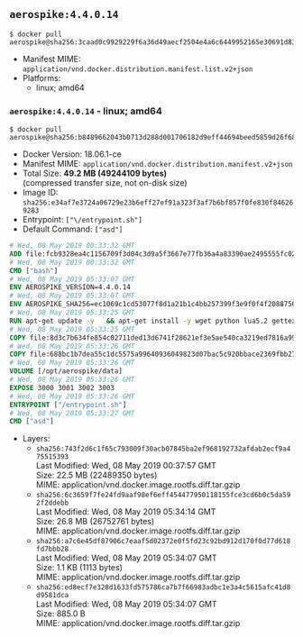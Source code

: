 ## `aerospike:4.4.0.14`

```console
$ docker pull aerospike@sha256:3caad0c9929229f6a36d49aecf2504e4a6c6449952165e30691d837ecb3df224
```

-	Manifest MIME: `application/vnd.docker.distribution.manifest.list.v2+json`
-	Platforms:
	-	linux; amd64

### `aerospike:4.4.0.14` - linux; amd64

```console
$ docker pull aerospike@sha256:b8489662043b0713d288d001706182d9eff44694beed5859d26f68ef4acfc126
```

-	Docker Version: 18.06.1-ce
-	Manifest MIME: `application/vnd.docker.distribution.manifest.v2+json`
-	Total Size: **49.2 MB (49244109 bytes)**  
	(compressed transfer size, not on-disk size)
-	Image ID: `sha256:e34af7e3724a06729e23b6eff27ef91a323f3af7b6bf857f0fe830f846269283`
-	Entrypoint: `["\/entrypoint.sh"]`
-	Default Command: `["asd"]`

```dockerfile
# Wed, 08 May 2019 00:33:32 GMT
ADD file:fcb9328ea4c1156709f3d04c3d9a5f3667e77fb36a4a83390ae2495555fc0238 in / 
# Wed, 08 May 2019 00:33:32 GMT
CMD ["bash"]
# Wed, 08 May 2019 05:33:07 GMT
ENV AEROSPIKE_VERSION=4.4.0.14
# Wed, 08 May 2019 05:33:07 GMT
ENV AEROSPIKE_SHA256=ec1069c1cd53077f8d1a21b1c4bb257399f3e9f0f4f20887565b49b4e5742823
# Wed, 08 May 2019 05:33:25 GMT
RUN apt-get update -y   && apt-get install -y wget python lua5.2 gettext-base   && wget "https://www.aerospike.com/artifacts/aerospike-server-community/${AEROSPIKE_VERSION}/aerospike-server-community-${AEROSPIKE_VERSION}-debian9.tgz" -O aerospike-server.tgz   && echo "$AEROSPIKE_SHA256 *aerospike-server.tgz" | sha256sum -c -   && mkdir aerospike   && tar xzf aerospike-server.tgz --strip-components=1 -C aerospike   && dpkg -i aerospike/aerospike-server-*.deb   && dpkg -i aerospike/aerospike-tools-*.deb   && mkdir -p /var/log/aerospike/   && mkdir -p /var/run/aerospike/   && rm -rf aerospike-server.tgz aerospike /var/lib/apt/lists/*   && rm -rf /opt/aerospike/lib/java   && dpkg -r wget ca-certificates openssl xz-utils  && dpkg --purge wget ca-certificates openssl xz-utils  && apt-get purge -y   && apt autoremove -y
# Wed, 08 May 2019 05:33:25 GMT
COPY file:8d3c7b634fe854c02711ded13d6741f28621ef3e5ae540ca3219ed7816a992ab in /etc/aerospike/aerospike.template.conf 
# Wed, 08 May 2019 05:33:26 GMT
COPY file:688bc1b7dea55c1dc5575a99640936049823d07bac5c920bbace2369fbb27428 in /entrypoint.sh 
# Wed, 08 May 2019 05:33:26 GMT
VOLUME [/opt/aerospike/data]
# Wed, 08 May 2019 05:33:26 GMT
EXPOSE 3000 3001 3002 3003
# Wed, 08 May 2019 05:33:26 GMT
ENTRYPOINT ["/entrypoint.sh"]
# Wed, 08 May 2019 05:33:27 GMT
CMD ["asd"]
```

-	Layers:
	-	`sha256:743f2d6c1f65c793009f30acb07845ba2ef968192732afdab2ecf9a475515393`  
		Last Modified: Wed, 08 May 2019 00:37:57 GMT  
		Size: 22.5 MB (22489350 bytes)  
		MIME: application/vnd.docker.image.rootfs.diff.tar.gzip
	-	`sha256:6c3659f7fe24fd9aaf98ef6eff454477950118155fce3cd6b0c5da592f2ddebb`  
		Last Modified: Wed, 08 May 2019 05:34:14 GMT  
		Size: 26.8 MB (26752761 bytes)  
		MIME: application/vnd.docker.image.rootfs.diff.tar.gzip
	-	`sha256:a7c6e45df87906c7eaaf5d02372e0f5fd23c92bd912d170f0d77d618fd7bbb28`  
		Last Modified: Wed, 08 May 2019 05:34:07 GMT  
		Size: 1.1 KB (1113 bytes)  
		MIME: application/vnd.docker.image.rootfs.diff.tar.gzip
	-	`sha256:ed8ecf7e328d1633fd575786ca7b7f66983adbc1e3a4c5615afc41d8d9581dca`  
		Last Modified: Wed, 08 May 2019 05:34:07 GMT  
		Size: 885.0 B  
		MIME: application/vnd.docker.image.rootfs.diff.tar.gzip
